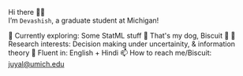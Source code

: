 Hi there 👋🏼  
I’m `Devashish`, a graduate student at Michigan!

🌱 Currently exploring: Some StatML stuff
🐶 That's my dog, Biscuit 🍪
🧠 Research interests: Decision making under uncertainity, & information theory
💬 Fluent in: English + Hindi
📫 How to reach me/Biscuit: juyal@umich.edu

<!---
juyal-devashish/juyal-devashish is a ✨ special ✨ repository because its `README.md` (this file) appears on your GitHub profile.
You can click the Preview link to take a look at your changes.
--->
